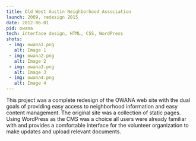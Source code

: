 ```yaml
---
title: Old West Austin Neighborhood Association
launch: 2009, redesign 2015
date: 2012-06-01
pid: owana
tech: interface design, HTML, CSS, WordPress
shots:
 - img: owana1.png
   alt: Image 1
 - img: owana2.png
   alt: Image 2
 - img: owana3.png
   alt: Image 3
 - img: owana4.png
   alt: Image 4
---
```

This project was a complete redesign of the OWANA web site with the dual goals of providing easy access to neighborhood information and easy content management. The original site was a collection of static pages. Using WordPress as the CMS was a choice all users were already familiar with and provides a comfortable interface for the volunteer organization to make updates and upload relevant documents.
